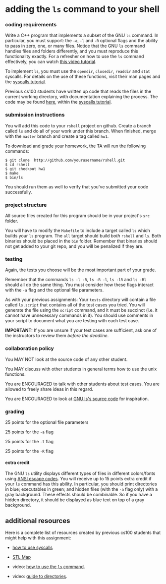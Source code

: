 # adding the `ls` command to your shell

### coding requirements

Write a C++ program that implements a subset of the GNU `ls` command.
In particular, you must support: the `-a`, `-l` and `-R` optional flags and the ability to pass in zero, one, or many files.
Notice that the GNU `ls` command handles files and folders differently, and you must reproduce this functionality exactly.
For a refresher on how to use the `ls` command effectively, you can watch [this video tutorial](https://izbicki.me/blog/videoguide-for-github-vim-bash.html#ls).

To implement `ls`, you must use the `opendir`, `closedir`, `readdir` and `stat` syscalls.
For details on the use of these functions, visit their man pages and the [syscalls tutorial](../../../textbook/assignment-help/syscalls).

Previous cs100 students have written up code that reads the files in the current working directory, with documentation explaining the process. 
The code may be found [here](../../../textbook/assignment-help/syscalls/dir_code.cpp), within the [syscalls tutorial](../../../textbook/assignment-help/syscalls).

### submission instructions

You will add this code to your `rshell` project on github.
Create a branch called `ls` and do all of your work under this branch.
When finished, merge with the `master` branch and create a tag called `hw1`.

To download and grade your homework, the TA will run the following commands:

```
$ git clone  http://github.com/yourusername/rshell.git
$ cd rshell
$ git checkout hw1
$ make
$ bin/ls
```

You should run them as well to verify that you've submitted your code successfully.

### project structure

All source files created for this program should be in your project's `src` folder.

You will have to modify the `Makefile` to include a target called `ls` which builds your `ls` program.
The `all` target should build *both* `rshell` and `ls`.
Both binaries should be placed in the `bin` folder.
Remember that binaries should not get added to your git repo, and you will be penalized if they are.

### testing

Again, the tests you choose will be the most important part of your grade.

Remember that the commands `ls -l -R`, `ls -R -l`, `ls -lR` and `ls -Rl` should all do the same thing.
You must consider how these flags interact with the `-a` flag and the optional file parameters.

As with your previous assignments:
Your `tests` directory will contain a file called `ls.script` that contains all of the test cases you tried.
You will generate the file using the `script` command, and it must be succinct (i.e. it cannot have unnecessary commands in it).
You should use comments in your script to document what you are testing with each test case.

**IMPORTANT:**
If you are unsure if your test cases are sufficient, ask one of the instructors to review them *before the deadline*.

### collaboration policy

You MAY NOT look at the source code of any other student.

You MAY discuss with other students in general terms how to use the unix functions.

You are ENCOURAGED to talk with other students about test cases.
You are allowed to freely share ideas in this regard.

You are ENCOURAGED to look at [GNU ls's source code](https://www.gnu.org/software/coreutils/) for inspiration.

### grading

25 points for the optional file parameters

25 points for the `-a` flag

25 points for the `-l` flag

25 points for the `-R` flag

#### extra credit

The GNU `ls` utility displays different types of files in different colors/fonts using [ANSI escape codes](https://en.wikipedia.org/wiki/ANSI_escape_code).
You will receive up to 15 points extra credit if your `ls` command has this ability.
In particular, you should print directories in blue; executables in green; and hidden files (with the `-a` flag only) with a gray background.
These effects should be combinable.
So if you have a hidden directory, it should be displayed as blue text on top of a gray background.

## additional resources

Here is a complete list of resources created by previous cs100 students that might help with this assignment:

* [how to use syscalls](../../../textbook/assignment-help/syscalls)

* [STL Map](../../../textbook/map)

* video: [how to use the `ls` command](https://izbicki.me/blog/videoguide-for-github-vim-bash.html#ls).

* video: [guide to directories](https://www.youtube.com/watch?v=ru3uxfknAMc).


<!--
#### lab 5 integration

Everyone who showed up for lab 5 got full credit on the lab.
But your grade on this assignment will depend on your lab 5.
In particular:

0. You should include all of lab 5 in your submission (`hw1` tag) for this assignment.

1. Your `Makefile` must have an additional target called `cp`.
This target should build the `cp` program you developed in lab and place it in the `bin` folder.
The `all` target should depend on the `cp` target.

2. The resulting `cp` executable should behave as specified in the lab.
In particular: (a) I do not care what the optional parameter is, but I must be able to place the parameter anywhere in the argument list; (b) there should be an error message if the location you are copying to already exists or is a directory.

3. Your account must not make any commits to the source code for `cp`.
Only your partner's account should be making these commits.
We will verify this by running `git blame` on your source code.
It should show only your partner's name, and not yours.

If you do not meet these requirements, you will lose up to 20 points of credit on this assignment.
-->
